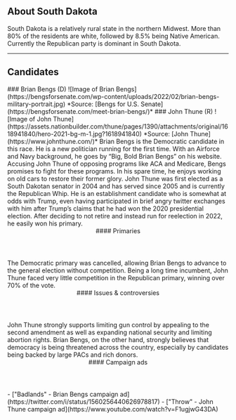 ## About South Dakota
South Dakota is a relatively rural state in the northern Midwest. More than 80% of the residents are white, followed by 8.5% being Native American. Currently the Republican party is dominant in South Dakota. 

---

## Candidates

<Grid>
  <Box>
    ### Brian Bengs (D)
    ![Image of Brian Bengs](https://bengsforsenate.com/wp-content/uploads/2022/02/brian-bengs-military-portrait.jpg)
    *Source: [Bengs for U.S. Senate](https://bengsforsenate.com/meet-brian-bengs/)*
  </Box>
  <Box>
    ### John Thune (R)
    ![Image of John Thune](https://assets.nationbuilder.com/thune/pages/1390/attachments/original/1618941840/hero-2021-bg-m-1.jpg?1618941840)
    *Source: [John Thune](https://www.johnthune.com/)*
  </Box>

  <Box>
    Brian Bengs is the Democratic candidate in this race. He is a new politician running for the first time. With an Airforce and Navy background, he goes by “Big, Bold Brian Bengs” on his website. Accusing John Thune of opposing programs like ACA and Medicare, Bengs promises to fight for these programs. In his spare time, he enjoys working on old cars to restore their former glory.
  </Box>
  <Box>
    John Thune was first elected as a South Dakotan senator in 2004 and has served since 2005 and is currently the Republican Whip. He is an establishment candidate who is somewhat at odds with Trump, even having participated in brief angry twitter exchanges with him after Trump’s claims that he had won the 2020 presidential election. After deciding to not retire and instead run for reelection in 2022, he easily won his primary. 
  </Box>

  <Header>
    #### Primaries
  </Header>
  <Box>
    The Democratic primary was cancelled, allowing Brian Bengs to advance to the general election without competition. 
  </Box>
  <Box>
    Being a long time incumbent, John Thune faced very little competition in the Republican primary, winning over 70% of the vote. 
  </Box>

  <Header>
    #### Issues & controversies
  </Header>

  <WideBox>
    John Thune strongly supports limiting gun control by appealing to the second amendment as well as expanding national security and limiting abortion rights. Brian Bengs, on the other hand, strongly believes that democracy is being threatened across the country, especially by candidates being backed by large PACs and rich donors. 
  </WideBox>
 
  <Header>
    #### Campaign ads
  </Header>
  <Box>
    - ["Badlands" - Brian Bengs campaign ad](https://twitter.com/i/status/1560256440626978817)
  </Box>
  <Box>
    - ["Throw" - John Thune campaign ad](https://www.youtube.com/watch?v=F1ugjwG43DA)
  </Box>
</Grid>
